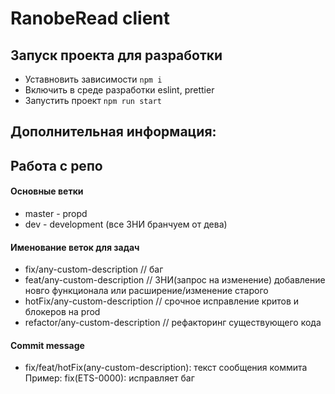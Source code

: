 # RanobeRead client

## Запуск проекта для разработки

- Уставновить зависимости `npm i`
- Включить в среде разработки eslint, prettier
- Запустить проект `npm run start`

## Дополнительная информация:
## Работа с репо

#### Основные ветки
- master - propd
- dev - development (все ЗНИ бранчуем от дева)

#### Именование веток для задач
- fix/any-custom-description // баг
- feat/any-custom-description // ЗНИ(запрос на изменение) добавление новго функционала или расширение/изменение старого
- hotFix/any-custom-description // срочное исправление критов и блокеров на prod
- refactor/any-custom-description // рефакторинг существующего кода

#### Commit message
- fix/feat/hotFix(any-custom-description): текст сообщения коммита 
Пример: fix(ETS-0000): исправляет баг

